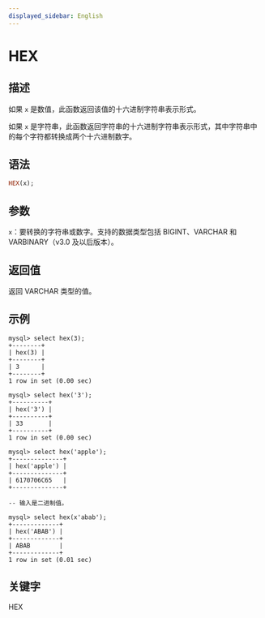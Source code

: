 ```yaml
---
displayed_sidebar: English
---
```


# HEX

## 描述

如果 `x` 是数值，此函数返回该值的十六进制字符串表示形式。

如果 `x` 是字符串，此函数返回字符串的十六进制字符串表示形式，其中字符串中的每个字符都转换成两个十六进制数字。

## 语法

```Haskell
HEX(x);
```

## 参数

`x`：要转换的字符串或数字。支持的数据类型包括 BIGINT、VARCHAR 和 VARBINARY（v3.0 及以后版本）。

## 返回值

返回 VARCHAR 类型的值。

## 示例

```Plain
mysql> select hex(3);
+--------+
| hex(3) |
+--------+
| 3      |
+--------+
1 row in set (0.00 sec)

mysql> select hex('3');
+----------+
| hex('3') |
+----------+
| 33       |
+----------+
1 row in set (0.00 sec)

mysql> select hex('apple');
+--------------+
| hex('apple') |
+--------------+
| 6170706C65   |
+--------------+

-- 输入是二进制值。

mysql> select hex(x'abab');
+-------------+
| hex('ABAB') |
+-------------+
| ABAB        |
+-------------+
1 row in set (0.01 sec)
```

## 关键字

HEX